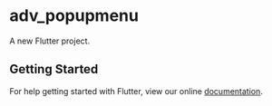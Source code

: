 # adv_popupmenu

A new Flutter project.

## Getting Started

For help getting started with Flutter, view our online
[documentation](https://flutter.io/).
